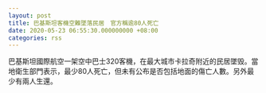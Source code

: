 ```yaml
---
layout: post
title: 巴基斯坦客機空難墜落民居　官方稱逾80人死亡
date: 2020-05-23 06:55:30.000000000 +08:00
categories: rss
---
```


巴基斯坦國際航空一架空中巴士320客機，在最大城市卡拉奇附近的民居墜毁。當地衛生部門表示，最少80人死亡，但未有公布是否包括地面的傷亡人數。另外最少有兩人生還。
